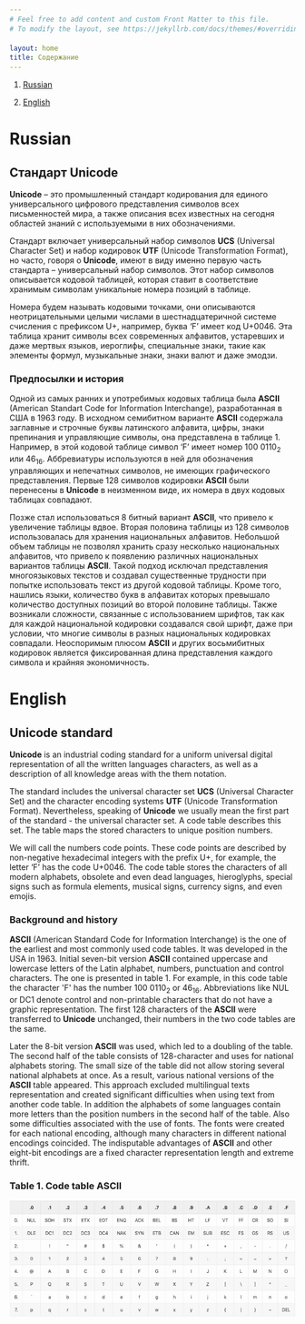 ```yaml
---
# Feel free to add content and custom Front Matter to this file.
# To modify the layout, see https://jekyllrb.com/docs/themes/#overriding-theme-defaults

layout: home
title: Содержание
---
```

1.	[Russian](#rus)

1. 	[English](#eng)


# <a name="rus"></a>Russian


## Стандарт **Unicode**

**Unicode** – это промышленный стандарт кодирования для единого универсального цифрового представления символов всех письменностей мира, а также описания всех известных на сегодня областей знаний с используемыми в них обозначениями. 

Стандарт включает универсальный набор символов **UCS** (Universal Character Set) и набор кодировок **UTF** (Unicode Transformation Format), но часто, говоря о **Unicode**, имеют в виду именно первую часть стандарта – универсальный набор символов. Этот набор символов описывается кодовой таблицей, которая ставит в соответствие хранимым символам уникальные номера позиций в таблице. 

Номера будем называть кодовыми точками, они описываются неотрицательными целыми числами в шестнадцатеричной системе счисления с префиксом U+, например, буква ‘F’ имеет код U+0046. Эта таблица хранит символы всех современных алфавитов, устаревших и даже мертвых языков, иероглифы, специальные знаки, такие как элементы формул, музыкальные знаки, знаки валют и даже эмодзи.

### Предпосылки и история

Одной из самых ранних и употребимых кодовых таблица была **ASCII** (American Standart Code for Information Interchange), разработанная в США в 1963 году. В исходном семибитном варианте **ASCII** содержала заглавные и строчные буквы латинского алфавита, цифры, знаки препинания и управляющие символы, она представлена в таблице 1. Например, в этой кодовой таблице символ ‘F’ имеет номер 100 0110<sub>2</sub> или 46<sub>16</sub>. Аббревиатуры используются в ней для обозначения управляющих и непечатных символов, не имеющих графического представления. Первые 128 символов кодировки **ASCII** были перенесены в **Unicode** в неизменном виде, их номера в двух кодовых таблицах совпадают. 

Позже стал использоваться 8 битный вариант **ASCII**, что привело к увеличение таблицы вдвое. Вторая половина таблицы из 128 символов использовалась для хранения национальных алфавитов. Небольшой объем таблицы не позволял хранить сразу несколько национальных алфавитов, что привело к появлению различных национальных вариантов таблицы **ASCII**. Такой подход исключал представления многоязыковых текстов и создавал существенные трудности при попытке использовать текст из другой кодовой таблицы. Кроме того, нашлись языки, количество букв в алфавитах которых превышало количество доступных позиций во второй половине таблицы. Также возникали сложности, связанные с использованием шрифтов, так как для каждой национальной кодировки создавался свой шрифт, даже при условии, что многие символы в разных национальных кодировках совпадали. Неоспоримым плюсом **ASCII** и других восьмибитных кодировок является фиксированная длина представления каждого символа и крайняя экономичность.

# <a name="eng"></a>English

## **Unicode** standard

**Unicode** is an industrial coding standard for a uniform universal digital representation of all the written languages characters, as well as a description of all knowledge areas with the them notation.

The standard includes the universal character set **UCS** (Universal Character Set) and the character encoding systems **UTF** (Unicode Transformation Format). Nevertheless, speaking of **Unicode** we usually mean the first part of the standard - the universal character set. A code table describes this set. The table maps the stored characters to unique position numbers.

We will call the numbers code points. These code points are described by non-negative hexadecimal integers with the prefix U+, for example, the letter ‘F’ has the code U+0046. The code table stores the characters of all modern alphabets, obsolete and even dead languages, hieroglyphs, special signs such as formula elements, musical signs, currency signs, and even emojis.

### Background and history

**ASCII** (American Standard Code for Information Interchange) is the one of the earliest and most commonly used code tables. It was developed in the USA in 1963. Initial seven-bit version **ASCII** contained uppercase and lowercase letters of the Latin alphabet, numbers, punctuation and control characters. The one is presented in table 1. For example, in this code table the character 'F' has the number 100 0110<sub>2</sub> or 46<sub>16</sub>. Abbreviations like NUL or DC1 denote control and non-printable characters that do not have a graphic representation. The first 128 characters of the **ASCII** were transferred to **Unicode** unchanged, their numbers in the two code tables are the same.

Later the 8-bit version **ASCII** was used, which led to a doubling of the table. The second half of the table consists of 128-character and uses for national alphabets storing. The small size of the table did not allow storing several national alphabets at once. As a result, various national versions of the **ASCII** table appeared. This approach excluded multilingual texts representation and created significant difficulties when using text from another code table. In addition the alphabets of some languages contain more letters than the position numbers in the second half of the table. Also some difficulties associated with the use of fonts. The fonts were created for each national encoding, although many characters in different national encodings coincided. The indisputable advantages of **ASCII** and other eight-bit encodings are a fixed character representation length and extreme thrift.


### Table 1. Code table **ASCII**

!["ASCII"](/images/ascii.png)
